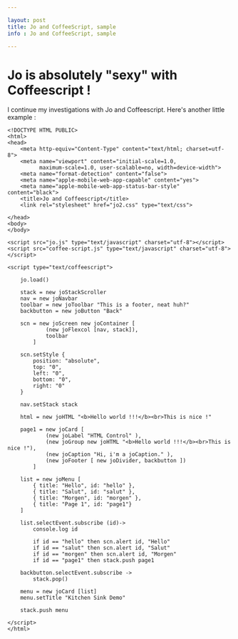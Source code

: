 ```yaml
---

layout: post
title: Jo and CoffeeScript, sample
info : Jo and CoffeeScript, sample

---
```


# Jo is absolutely "sexy" with Coffeescript !

I continue my investigations with Jo and Coffeescript. Here's another little example :


    <!DOCTYPE HTML PUBLIC>
    <html>
    <head>
        <meta http-equiv="Content-Type" content="text/html; charset=utf-8">
        <meta name="viewport" content="initial-scale=1.0,
              maximum-scale=1.0, user-scalable=no, width=device-width">
        <meta name="format-detection" content="false">
        <meta name="apple-mobile-web-app-capable" content="yes">
        <meta name="apple-mobile-web-app-status-bar-style" content="black">
        <title>Jo and Coffeescript</title>
        <link rel="stylesheet" href="jo2.css" type="text/css">

    </head>
    <body>
    </body>

    <script src="jo.js" type="text/javascript" charset="utf-8"></script>
    <script src="coffee-script.js" type="text/javascript" charset="utf-8"></script>

    <script type="text/coffeescript">

        jo.load()

        stack = new joStackScroller
        nav = new joNavbar
        toolbar = new joToolbar "This is a footer, neat huh?"
        backbutton = new joButton "Back"

        scn = new joScreen new joContainer [
                (new joFlexcol [nav, stack]),
                toolbar
            ]

        scn.setStyle {
            position: "absolute",
            top: "0",
            left: "0",
            bottom: "0",
            right: "0"
        }

        nav.setStack stack

        html = new joHTML "<b>Hello world !!!</b><br>This is nice !"

        page1 = new joCard [
                (new joLabel "HTML Control" ),
                (new joGroup new joHTML "<b>Hello world !!!</b><br>This is nice !"),
                (new joCaption "Hi, i'm a joCaption." ),
                (new joFooter [ new joDivider, backbutton ])
            ]

        list = new joMenu [
            { title: "Hello", id: "hello" },
            { title: "Salut", id: "salut" },
            { title: "Morgen", id: "morgen" },
            { title: "Page 1", id: "page1"}
        ]

        list.selectEvent.subscribe (id)->
            console.log id

            if id == "hello" then scn.alert id, "Hello"
            if id == "salut" then scn.alert id, "Salut"
            if id == "morgen" then scn.alert id, "Morgen"
            if id == "page1" then stack.push page1

        backbutton.selectEvent.subscribe ->
            stack.pop()

        menu = new joCard [list]
        menu.setTitle "Kitchen Sink Demo"

        stack.push menu

    </script>
    </html>

